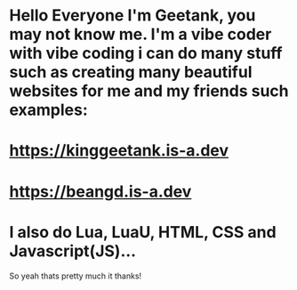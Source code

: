 # Hello Everyone I'm Geetank, you may not know me. I'm a vibe coder with vibe coding i can do many stuff such as creating many beautiful websites for me and my friends such examples:
# https://kinggeetank.is-a.dev
# https://beangd.is-a.dev
# I also do Lua, LuaU, HTML, CSS and Javascript(JS)...

So yeah thats pretty much it thanks!
